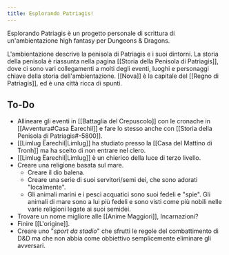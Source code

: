 ```yaml
---
title: Esplorando Patriagis!
---
```

Esplorando Patriagis è un progetto personale di scrittura di un'ambientazione high fantasy per Dungeons & Dragons. 

L'ambientazione descrive la penisola di Patriagis e i suoi dintorni. La storia della penisola è riassunta nella pagina [[Storia della Penisola di Patriagis]], dove ci sono vari collegamenti a molti degli eventi, luoghi e personaggi chiave della storia dell'ambientazione.
[[Nova]] è la capitale del [[Regno di Patriagis]], ed è una città ricca di spunti. 

## To-Do
- Allineare gli eventi in [[Battaglia del Crepuscolo]] con le cronache in [[Avventura#Casa Ëarechil]] e fare lo stesso anche con [[Storia della Penisola di Patriagis#-5800]]. 
- [[Limlug Ëarechil|Limlug]] ha studiato presso la [[Casa del Mattino di Tronh]] ma ha scelto di non entrare nel clero.
- [[Limlug Ëarechil|Limlug]] è un chierico della luce di terzo livello.
- Creare una religione basata sul mare. 
	- Creare il dio balena.
	- Creare una serie di suoi servitori/semi dei, che sono adorati "localmente".
	- Gli animali marini e i pesci acquatici sono suoi fedeli e "spie". Gli animali di mare sono a lui più fedeli e sono visti come più nobili nelle varie religioni legate ai suoi semidei.
- Trovare un nome migliore alle [[Anime Maggiori]], Incarnazioni? 
- Finire [[L'origine]].
- Creare uno "*sport da stadio*" che sfrutti le regole del combattimento di D&D ma che non abbia come obbiettivo semplicemente eliminare gli avversari. 

